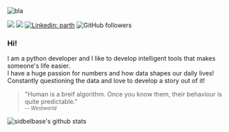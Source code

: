![bla](https://media.giphy.com/media/11e56tPCqD9kjK/giphy.gif)

[![](https://img.shields.io/badge/website-falcolf.github.io-blue)](https://falcolf.github.io)
[![](https://img.shields.io/badge/gmail-ag.parth11@gmail.com-blue)](mailto:ag.parth11@gmail.com)
[![Linkedin: parth](https://img.shields.io/badge/-parth-blue?style=flat-square&logo=Linkedin&logoColor=white&link=https://www.linkedin.com/in/parth-11/)](https://www.linkedin.com/in/parth-11/)
![GitHub followers](https://img.shields.io/github/followers/falcolf?label=Follow&style=social)
### Hi!
I am a python developer and I like to develop intelligent tools that makes someone's life easier.  
I have a huge passion for numbers and how data shapes our daily lives!  
Constantly questioning the data and love to develop a story out of it!
  
> "Human is a breif algorithm. Once you know them, their behaviour is quite predictable."  
> <sub>-- <cite>Westworld</cite></sub>

![sidbelbase's github stats](https://github-readme-stats.vercel.app/api?username=falcolf&bg_color=fafafa&hide_border=true&line_height=25&title_color=0c0c0d&text_color=141414&hide=["issues","prs"])

<!--
**falcolf/falcolf** is a ✨ _special_ ✨ repository because its `README.md` (this file) appears on your GitHub profile.

Here are some ideas to get you started:

- 🔭 I’m currently working on ...
- 🌱 I’m currently learning ...
- 👯 I’m looking to collaborate on ...
- 🤔 I’m looking for help with ...
- 💬 Ask me about ...
- 📫 How to reach me: ...
- 😄 Pronouns: ...
- ⚡ Fun fact: ...
-->
